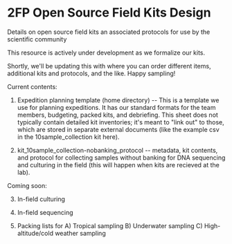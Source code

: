 # 2FP Open Source Field Kits Design

Details on open source field kits an associated protocols for use by the scientific community

This resource is actively under development as we formalize our kits.

Shortly, we'll be updating this with where you can order different items, additional kits and protocols, and the like. Happy sampling!

Current contents:

1. Expedition planning template (home directory) -- This is a template we use for planning expeditions. It has our standard formats for the team members, budgeting, packed kits, and debriefing. This sheet does not typically contain detailed kit inventories; it's meant to "link out" to those, which are stored in separate external documents (like the example csv in the 10sample_collection kit here).

2. kit_10sample_collection-nobanking_protocol -- metadata, kit contents, and protocol for collecting samples without banking for DNA sequencing and culturing in the field (this will happen when kits are recieved at the lab).

Coming soon:

3. In-field culturing

4. In-field sequencing

5. Packing lists for A) Tropical sampling B) Underwater sampling C) High-altitude/cold weather sampling
